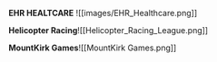 **EHR HEALTCARE**
![[images/EHR_Healthcare.png]]

**Helicopter Racing**![[Helicopter_Racing_League.png]]

**MountKirk Games**![[MountKirk Games.png]]

